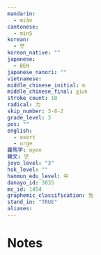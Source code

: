 ```yaml
---
mandarin:
  - miǎn
cantonese:
  - min5
korean:
  - 면
korean_native: ""
japanese:
  - BEN
japanese_nanori: ""
vietnamese:
middle_chinese_initial: m
middle_chinese_final: ɣiᴇn
stroke_count: 10
radical: 力
skip_number: 3-8-2
grade_level: 3
pos: ""
english:
  - exert
  - urge
羅馬字: myen
韓文: 면
joyo_level: "3"
hsk_level: ""
hanmun_edu_level: 中
danayo_id: 3035
mc_id: 1454
graphemic_classification: 免
stand_in: "TRUE"
aliases:
---
```


# Notes
